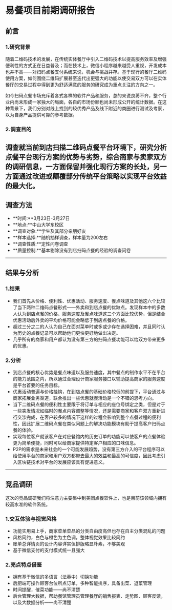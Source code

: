 # 易餐项目前期调研报告  
## 前言  
### 1.研究背景  
随着二维码技术的发展，在传统实体餐厅中引入二维码技术以提高服务效率及增强便利性的方式正在日益普及；而在技术上，微信小程序越来越受人重视，开发成本也并不高——对扫码点餐支付系统来说，机会与挑战并存。基于现行的餐厅二维码使用方案，如何围绕二维码扩展甚至迭代出更强大的功能以使交易双方可以在实体餐厅的交易过程中得到更为舒适满意的服务的研究成为重点关注的方向之一。

如今扫码点餐市场充斥着各式各样的软件产品和服务，总的来说良莠不齐，整个行业内尚未形成一家独大的局面，各自的市场份额也尚未形成公开的统计数据。在这种背景下，我们分别对线上找到的较优秀产品及线下附近的商圈进行测试及考察，以为自身产品提供可靠的参考数据。

### 2.调查目的  
调查就当前到店扫描二维码点餐平台环境下，研究分析点餐平台现行方案的优势与劣势，综合商家与卖家双方的调研信息，一方面保留并强化现行方案的长处，另一方面通过改进或颠覆部分传统平台策略以实现平台效益的最大化。
---

## 调查方法
* **时间:**3月23日-3月27日  
* **地点:**中山大学东校区
* **调查对象:**学生及其部分亲朋好友
* **样本选择:**随机抽样调查，样本量为200左右
* **调查性质:**定性问卷调查
* **质量控制:**基本剔除没有到店扫码点餐的经验的调查问卷
---

## 结果与分析
### 1.结果
* 我们首先从价格、便利性、优惠活动、服务速度、餐点味道及其他这六个比较了当下两种二维码点餐形式——外卖和到店点餐的优缺点。发现样本中的多数人认为到店点餐的价格、服务速度及餐点味道这三个方面比较优势，但是结合优惠活动后外卖的平均价格可能会略低于到店点餐的价格。
* 超过三分之二的人认为自己在面对菜单时或多或少存在选择困难，并且同时认为历史的点餐记录可以帮助他们更快更好地做出决定。
* 几乎所有的商家和用户都认为没有第三方的扫码点餐功能可以给双方带来更多的优惠。

### 2.分析
* 到店点餐的核心优势是餐点味道以及服务速度，其中餐点的制作水平不在平台的能力范围之内，所以通过合理设计商家服务接口以辅助提高商家的服务速度是平台首要的任务目标。
* 优惠活动普遍与价格挂钩，在到店点餐的基础价格较低的前提下，平台通过与商家拓展业务渠道，联合推出一些优惠就餐活动是一个不错的思考方向。
* 当下二维码点餐的便利性主要限于将订单与相应的座位号绑定之类，但是对于一些突发情况如临时的餐点内容调整等情况，还是需要商家和客户双方重新进行交涉完成，在客户较多的情况下这样的过程会影响到整个点餐过程的便利性，因此扩展二维码点餐在类似问题上的解决功能模块有助于提高客户扫码点餐的体验。
* 实现每位客户就该客户在对应餐馆内的历史订单的功能可以使客户的点餐体验更为简单便捷，同时可以给商家提供特定客户相应的口味信息。
* P2P的需求是未来社会的一个可能发展趋势，没有第三方介入的平台程序可以给使用平台的商家和用户双方都带去最大的效益和最高的可信度，因此考虑引入区块链技术对平台的发展应该具有促进意义。
---

## 竞品调研
这次的竞品调研我们将注意力主要集中到美团点餐软件上，也是目前该领域内拥有较高水准的软件系统。
### 1.交互体验与视觉风格
* 功能实用易上手，商家菜单菜品的分类自由度高但也存在自主分类混乱的问题
* 风格简约，白色与橙色为主色调，整体视觉效果比较简约
* 账单总详情页的设计内容详实但排版略显朴素，不够美观
* 基于微信支付的支付模式统一且强大

### 2.亮点特点借鉴 
* 拥有基于微信的多语言（法英中）切换功能
* 后厨端可操作顾客台位所点订单，多种智能排序，具备出菜、退菜管理
* 时间提醒，催菜功能——尚不清楚
* 后台管理大数据，帮助餐馆管理员管理餐厅的销售报表、走势图、顾客反馈，以及大数据分析——尚不清楚
